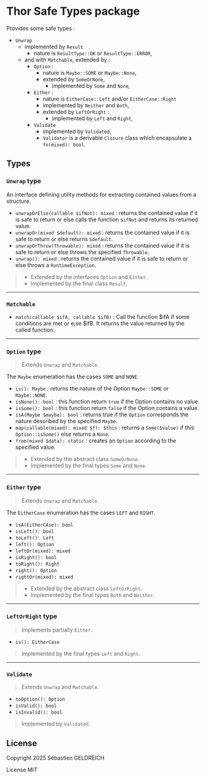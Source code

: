 # Thor Safe Types package

Provides some safe types :
* `Unwrap`
  * implemented by `Result`
    * nature is `ResultType::OK` or `ResultType::ERROR`,
  * and with `Matchable`, extended by :
    * `Option` : 
      * nature is `Maybe::SOME` or `Maybe::None`,
      * extended by `SomeOrNone`,
        * implemented by `Some` and `None`,
    * `Either` :
      * nature is `EitherCase::Left` and/or `EitherCase::Right` 
      * implemented by `Neither` and `Both`,
      * extended by `LeftOrRight` :
        * implemented by `Left` and `Right`,
    * `Validate`
      * implemented by `Validated`,
      * `Validator` is a derivable `Closure` class which encapsulate a `fn(mixed): bool`.

## Types

### `Unwrap` type 
An interface defining utility methods for extracting
contained values from a structure.

* `unwrapOrElse(callable $ifNot): mixed` : returns the contained value if it is safe to return or else calls the function `$ifNot` and returns its returned value.
* `unwrapOr(mixed $default): mixed` : returns the contained value if it is safe to return or else returns `$default`.
* `unwrapOrThrow(Throwable): mixed` : returns the contained value if it is safe to return or else throws the specified `Throwable`.
* `unwrap(): mixed` : returns the contained value if it is safe to return or else throws a `RuntimeException`.

> * Extended by the interfaces `Option` and `Either`.
> * Implemented by the final class `Result`.


---

### `Matchable`

* `match(callable $ifA, callable $ifB)` : Call the function $ifA if some conditions are met or e;se $ifB. It returns the value returned by the called function.

---

### `Option` type

> Extends `Unwrap` and `Matchable`.
 
The `Maybe` enumeration has the cases `SOME` and `NONE`.

* `is(): Maybe` : returns the nature of the Option `Maybe::SOME` or `Maybe::NONE`.
* `isNone(): bool` : this function return `true` if the Option contains no value.
* `isSome(): bool` : this function return `false` if the Option contains a value.
* `isA(Maybe $maybe): bool` : returns true if the `Option` corresponds the nature described by the specified `Maybe`.
* `map(callable(mixed): mixed $f): $this` : returns a `Some($value)` if this `Option::isSome()` else returns a `None`.
* `from(mixed $data): static` : creates an `Option` according to the specified value.

> * Extended by the abstract class `SomeOrNone`.
> * Implemented by the final types `Some` and `None`.

---

### `Either` type

> Extends `Unwrap` and `Matchable`.

The `EitherCase` enumeration has the cases `LEFT` and `RIGHT`.

* `isA(EitherCAse): bool`
* `isLeft(): bool`
* `toLeft(): Left`
* `left(): Option`
* `leftOr(mixed): mixed`
* `isRight(): bool`
* `toRight(): Right`
* `right(): Option`
* `rightOr(mixed): mixed`

> * Extended by the abstract class `LeftOrRight`.
> * Implemented by the final types `Both` and `Neither`.

---

### `LeftOrRight` type

> Implements partially `Either`.

* `is(): EitherCase`

> Implemented by the final types `Left` and `Right`.

---

### `Validate`

> Extends `Unwrap` and `Matchable`.

* `toOption(): Option`
* `isValid(): bool`
* `isInvalid(): bool`

> Implemented by `Validated`.

## License

Copyright 2025 Sébastien GELDREICH

License MIT
